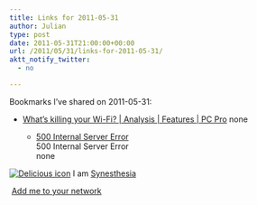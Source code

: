 ```yaml
---
title: Links for 2011-05-31
author: Julian
type: post
date: 2011-05-31T21:00:00+00:00
url: /2011/05/31/links-for-2011-05-31/
aktt_notify_twitter:
  - no

---
```

Bookmarks I&#8217;ve shared on 2011-05-31:

  * [What&#8217;s killing your Wi-Fi? | Analysis | Features | PC Pro][1] 
    none</li> 
    
      * [500 Internal Server Error][2]  
        500 Internal Server Error  
        none</ul> 
    
    <p class="deliciouslink">
      <a href="https://del.icio.us/synesthesia" title="See all my bookmarks on del.icio.us"><img src="https://www.synesthesia.co.uk/images/deliciousicon.jpg" alt="Delicious icon" /></a>&nbsp;I am <a href="https://del.icio.us/synesthesia" title="See all my bookmarks on del.icio.us">Synesthesia</a>
    </p>
    
    <p class="deliciouslink">
      <a href="https://del.icio.us/network?add=synesthesia" title="Add me to your del.icio.us network"><img src="https://www.synesthesia.co.uk/images/add.gif" alt="" /></a>&nbsp;<a href="https://del.icio.us/network?add=synesthesia" title="Add me to your del.icio.us network">Add me to your network</a>
    </p>

 [1]: https://www.pcpro.co.uk/features/367672/whats-killing-your-wi-fi
 [2]: https://feeds.delicious.com/v2/rss/synesthesia